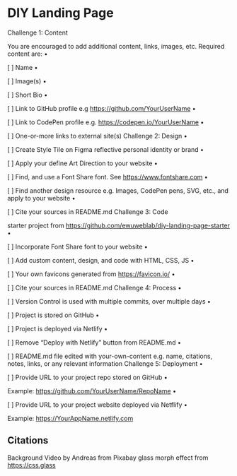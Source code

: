 # DIY Landing Page

Challenge 1: Content

You are encouraged to add additional content, links, images, etc. Required content are:
•

[ ] Name
•

[ ] Image(s)
•

[ ] Short Bio
•

[ ] Link to GitHub profile e.g https://github.com/YourUserName
•

[ ] Link to CodePen profile e.g. https://codepen.io/YourUserName
•

[ ] One-or-more links to external site(s)
Challenge 2: Design
•

[ ] Create Style Tile on Figma reflective personal identity or brand
•

[ ] Apply your define Art Direction to your website
•

[ ] Find, and use a Font Share font. See https://www.fontshare.com
•

[ ] Find another design resource e.g. Images, CodePen pens, SVG, etc., and apply to your website
•

[ ] Cite your sources in README.md
Challenge 3: Code

starter project from https://github.com/ewuweblab/diy-landing-page-starter
•

[ ] Incorporate Font Share font to your website
•

[ ] Add custom content, design, and code with HTML, CSS, JS
•

[ ] Your own favicons generated from https://favicon.io/
•

[ ] Cite your sources in README.md
Challenge 4: Process
•

[ ] Version Control is used with multiple commits, over multiple days
•

[ ] Project is stored on GitHub
•

[ ] Project is deployed via Netlify
•

[ ] Remove “Deploy with Netlify” button from README.md
•

[ ] README.md file edited with your-own-content e.g. name, citations, notes, links, or any relevant information
Challenge 5: Deployment
•

[ ] Provide URL to your project repo stored on GitHub
•

Example: https://github.com/YourUserName/RepoName
•

[ ] Provide URL to your project website deployed via Netflify
•

Example: https://YourAppName.netlify.com

## Citations
Background Video by Andreas from Pixabay
glass morph effect from https://css.glass 

